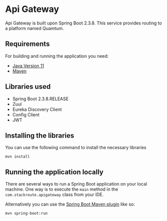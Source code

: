 # Api Gateway

Api Gateway is built upon Spring Boot 2.3.8. This service provides routing to a platform named Quamtum.

## Requirements

For building and running the application you need:

- [Java Version 11](https://docs.aws.amazon.com/corretto/latest/corretto-11-ug/downloads-list.html)
- [Maven](https://maven.apache.org)

## Libraries used

- Spring Boot 2.3.8.RELEASE
- Zuul
- Eureka Discovery Client
- Config Client
- JWT

## Installing the libraries

You can use the following command to install the necessary libraries

```shell
mvn install
```

## Running the application locally

There are several ways to run a Spring Boot application on your local machine. One way is to execute the `main` method in the `com.stackroute.apigateway` class from your IDE.

Alternatively you can use the [Spring Boot Maven plugin](https://docs.spring.io/spring-boot/docs/current/reference/html/build-tool-plugins-maven-plugin.html) like so:

```shell
mvn spring-boot:run
```
